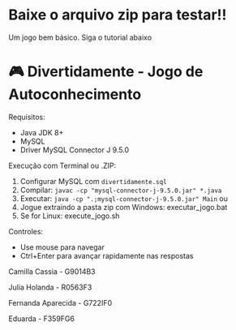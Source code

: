 # Baixe o arquivo zip para testar!!
Um  jogo bem básico.
Siga o tutorial abaixo

# 🎮 Divertidamente - Jogo de Autoconhecimento

 Requisitos:
- Java JDK 8+
- MySQL 
- Driver MySQL Connector J 9.5.0

 Execução com Terminal ou .ZIP:
1. Configurar MySQL com `divertidamente.sql`
2. Compilar: `javac -cp "mysql-connector-j-9.5.0.jar" *.java`
3. Executar: `java -cp ".;mysql-connector-j-9.5.0.jar" Main`
   ou
4. Jogue extraindo a pasta zip com Windows: executar_jogo.bat
5. Se for Linux: execute_jogo.sh

 Controles:
- Use mouse para navegar
- Ctrl+Enter para avançar rapidamente nas respostas

Camilla Cassia - G9014B3

Julia Holanda -  R0563F3

Fernanda Aparecida - G722IF0

Eduarda - F359FG6
